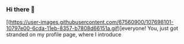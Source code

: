 ### Hi there 👋
[(https://user-images.githubusercontent.com/67560900/107698101-10797e00-6cda-11eb-8357-b7808d66151a.gif)]everyone!
You, just got stranded on my profile page, where I introduce 

<!--
**DebjyotiRay/DebjyotiRay** is a ✨ _special_ ✨ repository because its `README.md` (this file) appears on your GitHub profile.

Here are some ideas to get you started:

- 🔭 I’m currently working on ...
- 🌱 I’m currently learning ...
- 👯 I’m looking to collaborate on ...
- 🤔 I’m looking for help with ...
- 💬 Ask me about ...
- 📫 How to reach me: ...
- 😄 Pronouns: ...
- ⚡ Fun fact: ...
-->
